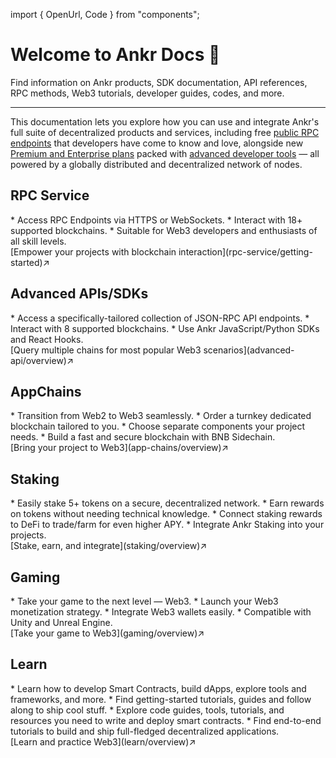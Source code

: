 import { OpenUrl, Code } from "components";

# Welcome to Ankr Docs 👋

Find information on Ankr products, SDK documentation, API references, RPC methods, Web3 tutorials, developer guides, codes, and more.
____________________________________

This documentation lets you explore how you can use and integrate Ankr's full suite of decentralized products and services, including free [public RPC endpoints](https://www.ankr.com/rpc/) that developers have come to know and love, alongside new [Premium and Enterprise plans](https://www.ankr.com/rpc/pricing/) packed with [advanced developer tools](https://www.ankr.com/advanced-api/) — all powered by a globally distributed and decentralized network of nodes.

## RPC Service
<div className="list-with-custom-top-margin mt-6">
* Access RPC Endpoints via HTTPS or WebSockets.
* Interact with 18+ supported blockchains.
* Suitable for Web3 developers and enthusiasts of all skill levels.
</div>
<div className="p-4 border border-gray-200 dark:border-gray-900 rounded mt-6">
  [Empower your projects with blockchain interaction](rpc-service/getting-started)↗
</div>

## Advanced APIs/SDKs
<div className="list-with-custom-top-margin mt-6">
* Access a specifically-tailored collection of JSON-RPC API endpoints.
* Interact with 8 supported blockchains.
* Use Ankr JavaScript/Python SDKs and React Hooks.
</div>
<div className="p-4 border border-gray-200 dark:border-gray-900 rounded mt-6">
  [Query multiple chains for most popular Web3 scenarios](advanced-api/overview)↗
</div>

## AppChains
<div className="list-with-custom-top-margin mt-6">
* Transition from Web2 to Web3 seamlessly.
* Order a turnkey dedicated blockchain tailored to you.
* Choose separate components your project needs.
* Build a fast and secure blockchain with BNB Sidechain.
</div>
<div className="p-4 border border-gray-200 dark:border-gray-900 rounded mt-6">
  [Bring your project to Web3](app-chains/overview)↗
</div>

## Staking
<div className="list-with-custom-top-margin mt-6">
* Easily stake 5+ tokens on a secure, decentralized network.
* Earn rewards on tokens without needing technical knowledge.
* Connect staking rewards to DeFi to trade/farm for even higher APY.
* Integrate Ankr Staking into your projects.
</div>
<div className="p-4 border border-gray-200 dark:border-gray-900 rounded mt-6">
  [Stake, earn, and integrate](staking/overview)↗
</div>

## Gaming
<div className="list-with-custom-top-margin mt-6">
* Take your game to the next level — Web3.
* Launch your Web3 monetization strategy.
* Integrate Web3 wallets easily.
* Compatible with Unity and Unreal Engine.
</div>
<div className="p-4 border border-gray-200 dark:border-gray-900 rounded mt-6">
  [Take your game to Web3](gaming/overview)↗
</div>

## Learn
<div className="list-with-custom-top-margin mt-6">
* Learn how to develop Smart Contracts, build dApps, explore tools and frameworks, and more.
* Find getting-started tutorials, guides and follow along to ship cool stuff.
* Explore code guides, tools, tutorials, and resources you need to write and deploy smart contracts.
* Find end-to-end tutorials to build and ship full-fledged decentralized applications.
</div>
<div className="p-4 border border-gray-200 dark:border-gray-900 rounded mt-6">
  [Learn and practice Web3](learn/overview)↗
</div>